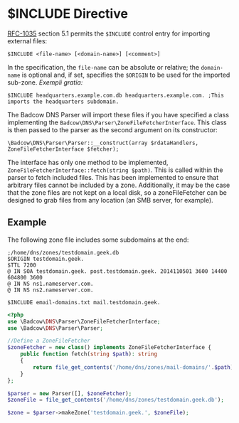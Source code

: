 $INCLUDE Directive
==================
[RFC-1035](https://www.ietf.org/rfc/rfc1035.txt) section 5.1 permits the `$INCLUDE` control entry for importing external
files:
```
$INCLUDE <file-name> [<domain-name>] [<comment>]
```
In the specification, the `file-name` can be absolute or relative; the `domain-name` is optional and, if set, specifies
the `$ORIGIN` to be used for the imported sub-zone. _Exempli gratia:_
```
$INCLUDE headquarters.example.com.db headquarters.example.com. ;This imports the headquarters subdomain.
```
The Badcow DNS Parser will import these files if you have specified a class implementing the `Badcow\DNS\Parser\ZoneFileFetcherInterface`.
This class is then passed to the parser as the second argument on its constructor:
```
\Badcow\DNS\Parser\Parser::__construct(array $rdataHandlers, ZoneFileFetcherInterface $fetcher);
```
The interface has only one method to be implemented, `ZoneFileFetcherInterface::fetch(string $path)`. This is called within
the parser to fetch included files. This has been implemented to ensure that arbitrary files cannot be included by a zone.
Additionally, it may be the case that the zone files are not kept on a local disk, so a zoneFileFetcher can be designed
to grab files from any location (an SMB server, for example).

## Example
The following zone file includes some subdomains at the end:
```
;/home/dns/zones/testdomain.geek.db
$ORIGIN testdomain.geek.
$TTL 7200
@ IN SOA testdomain.geek. post.testdomain.geek. 2014110501 3600 14400 604800 3600
@ IN NS ns1.nameserver.com.
@ IN NS ns2.nameserver.com.

$INCLUDE email-domains.txt mail.testdomain.geek.
```

```php
<?php
use \Badcow\DNS\Parser\ZoneFileFetcherInterface;
use \Badcow\DNS\Parser\Parser;

//Define a ZoneFileFetcher
$zoneFetcher = new class() implements ZoneFileFetcherInterface {
    public function fetch(string $path): string
    {
        return file_get_contents('/home/dns/zones/mail-domains/'.$path);
    }
};

$parser = new Parser([], $zoneFetcher);
$zoneFile = file_get_contents('/home/dns/zones/testdomain.geek.db');

$zone = $parser->makeZone('testdomain.geek.', $zoneFile);
```
